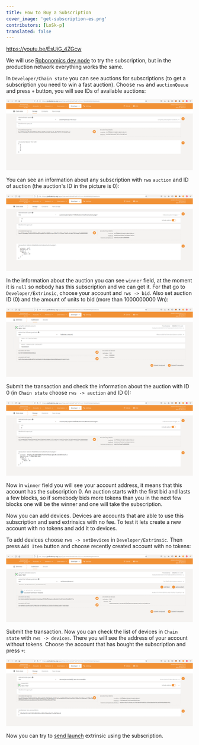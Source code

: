 ```yaml
---
title: How to Buy a Subscription
cover_image: 'get-subscription-es.png' 
contributors: [LoSk-p]
translated: false
---
```


https://youtu.be/EsUiG_4ZGcw

We will use [Robonomics dev node](/docs/run-dev-node) to try the subscription, but in the production network everything works the same. 

In `Developer/Chain state` you can see auctions for subscriptions (to get a subscription you need to win a fast auction). Choose `rws` and `auctionQueue` and press `+` button, you will see IDs of available auctions:

![queue](../images/dev-node/queue.png)

You can see an information about any subscription with `rws` `auction` and ID of auction (the auction's ID in the picture is 0):

![auction](../images/dev-node/auction.png)

In the information about the auction you can see `winner` field, at the moment it is `null` so nobody has this subscription and we can get it. For that go to `Developer/Extrinsic`, choose your account and `rws -> bid`. Also set auction ID (0) and the amount of units to bid (more than 1000000000 Wn):

![bid](../images/dev-node/bid.png)

Submit the transaction and check the information about the auction with ID 0 (in `Chain state` choose `rws -> auction` and ID 0):

![win](../images/dev-node/auc_win.png)

Now in `winner` field you will see your account address, it means that this account has the subscription 0. An auction starts with the first bid and lasts a few blocks, so if somebody bids more tokens than you in the next few blocks one will be the winner and one will take the subscription.

Now you can add devices. Devices are accounts that are able to use this subscription and send extrinsics with no fee. To test it lets create a new account with no tokens and add it to devices. 

To add devices choose `rws -> setDevices` in `Developer/Extrinsic`. Then press `Add Item` button and choose recently created account with no tokens:

![set_devices](../images/dev-node/set_devices.png)

Submit the transaction. Now you can check the list of devices in `Chain state` with `rws -> devices`. There you will see the address of your account without tokens. Choose the account that has bought the subscription and press `+`:

![devices](../images/dev-node/devices.png)

Now you can try to [send launch](/docs/subscription-launch) extrinsic using the subscription.